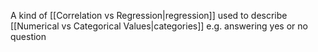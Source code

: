 A kind of [[Correlation vs Regression|regression]] used to describe [[Numerical vs Categorical Values|categories]] e.g. answering yes or no question
